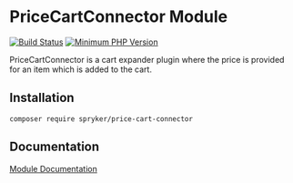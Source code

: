 # PriceCartConnector Module
[![Build Status](https://travis-ci.org/spryker/price-cart-connector.svg)](https://travis-ci.org/spryker/price-cart-connector)
[![Minimum PHP Version](https://img.shields.io/badge/php-%3E%3D%207.3-8892BF.svg)](https://php.net/)

PriceCartConnector is a cart expander plugin where the price is provided for an item which is added to the cart.

## Installation

```
composer require spryker/price-cart-connector
```

## Documentation

[Module Documentation](https://academy.spryker.com/developing_with_spryker/module_guide/checkout_process/cart.html)
